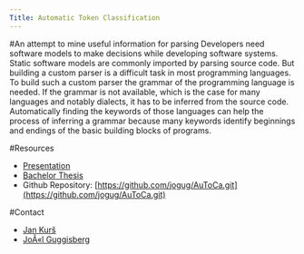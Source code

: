 ```yaml
---
Title: Automatic Token Classification
---
```


#An attempt to mine useful information for parsing
Developers need software models to make decisions while developing
software systems. Static software models are commonly imported by parsing
source code. But building a custom parser is a difficult task in most
programming languages. To build such a custom parser the grammar of the
programming language is needed. If the grammar is not available, which is
the case for many languages and notably dialects, it has to be inferred from
the source code. Automatically finding the keywords of those languages can
help the process of inferring a grammar because many keywords identify
beginnings and endings of the basic building blocks of programs.



#Resources

- [Presentation](http://scg.unibe.ch/files/f1/ntdacrkl0rx5jj0irv6salykyt4q24/SCS-Presentation-Automatic-token-classification.pdf)
- [Bachelor Thesis](http://scg.unibe.ch/archive/projects/Gugg15a.pdf)
- Github Repository: [https://github.com/jogug/AuToCa.git](https://github.com/jogug/AuToCa.git)




#Contact

- [Jan Kurš](%base_url%/staff/kursjan)
- [JoÃ«l Guggisberg](%base_url%/wiki/alumni/JoelGuggisberg)
